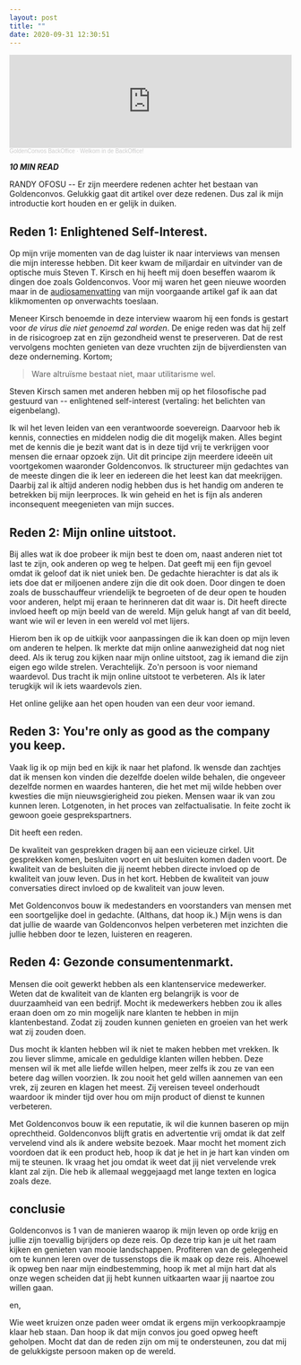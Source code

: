 ```yaml
---
layout: post
title: ""
date: 2020-09-31 12:30:51
---
```


<iframe width="100%" height="166" scrolling="no" frameborder="no" allow="autoplay" src="https://w.soundcloud.com/player/?url=https%3A//api.soundcloud.com/tracks/880276330&color=%23daa51f&auto_play=false&hide_related=false&show_comments=true&show_user=true&show_reposts=false&show_teaser=true"></iframe><div style="font-size: 10px; color: #cccccc;line-break: anywhere;word-break: normal;overflow: hidden;white-space: nowrap;text-overflow: ellipsis; font-family: Interstate,Lucida Grande,Lucida Sans Unicode,Lucida Sans,Garuda,Verdana,Tahoma,sans-serif;font-weight: 100;"><a href="https://soundcloud.com/goldenconvos" title="GoldenConvos BackOffice" target="_blank" style="color: #cccccc; text-decoration: none;">GoldenConvos BackOffice</a> · <a href="https://soundcloud.com/goldenconvos/backoffice" title="Welkom in de BackOffice!" target="_blank" style="color: #cccccc; text-decoration: none;">Welkom in de BackOffice!</a></div>

<i class="fa fa-clock-o" aria-hidden="true" style="fontsize:20px"> **10 MIN READ**</i>

RANDY OFOSU -- Er zijn meerdere redenen achter het bestaan van Goldenconvos. Gelukkig gaat dit artikel over deze redenen. Dus zal ik mijn introductie kort houden en er gelijk in duiken.

## Reden 1: Enlightened Self-Interest.
Op mijn vrije momenten van de dag luister ik naar interviews van mensen die mijn interesse hebben. Dit keer kwam de miljardair en uitvinder van de optische muis Steven T. Kirsch en hij heeft mij doen beseffen waarom ik dingen doe zoals Goldenconvos. Voor mij waren het geen nieuwe woorden maar in de <a href>audiosamenvatting</a> van mijn voorgaande artikel gaf ik aan dat klikmomenten op onverwachts toeslaan. 

Meneer Kirsch benoemde in deze interview waarom hij een fonds is gestart voor *de virus die niet genoemd zal worden*. De enige reden was dat hij zelf in de risicogroep zat en zijn gezondheid wenst te preserveren. Dat de rest vervolgens mochten genieten van deze vruchten zijn de bijverdiensten van deze onderneming. Kortom;

> Ware altruïsme bestaat niet, maar utilitarisme wel.

Steven Kirsch samen met anderen hebben mij op het filosofische pad gestuurd van -- enlightened self-interest (vertaling: het belichten van eigenbelang). 

Ik wil het leven leiden van een verantwoorde soevereign. Daarvoor heb ik kennis, connecties en middelen nodig die dit mogelijk maken. Alles begint met de kennis die je bezit want dat is in deze tijd vrij te verkrijgen voor mensen die ernaar opzoek zijn. Uit dit principe zijn meerdere ideeën uit voortgekomen waaronder Goldenconvos. Ik structureer mijn gedachtes van de meeste dingen die ik leer en iedereen die het leest kan dat meekrijgen. Daarbij zal ik altijd anderen nodig hebben dus is het handig om anderen te betrekken bij mijn leerproces. Ik win geheid en het is fijn als anderen inconsequent meegenieten van mijn succes.

## Reden 2: Mijn online uitstoot.
Bij alles wat ik doe probeer ik mijn best te doen om, naast anderen niet tot last te zijn, ook anderen op weg te helpen. Dat geeft mij een fijn gevoel omdat ik geloof dat ik niet uniek ben. De gedachte hierachter is dat als ik iets doe dat er miljoenen andere zijn die dit ook doen. Door dingen te doen zoals de busschauffeur vriendelijk te begroeten of de deur open te houden voor anderen, helpt mij eraan te herinneren dat dit waar is. Dit heeft directe invloed heeft op mijn beeld van de wereld. Mijn geluk hangt af van dit beeld, want wie wil er leven in een wereld vol met lijers.

Hierom ben ik op de uitkijk voor aanpassingen die ik kan doen op mijn leven om anderen te helpen. Ik merkte dat mijn online aanwezigheid dat nog niet deed. Als ik terug zou kijken naar mijn online uitstoot, zag ik iemand die zijn eigen ego wilde strelen. Verachtelijk. Zo'n persoon is voor niemand waardevol. Dus tracht ik mijn online uitstoot te verbeteren. Als ik later terugkijk wil ik iets waardevols zien. 

Het online gelijke aan het open houden van een deur voor iemand. 

## Reden 3: You're only as good as the company you keep.
Vaak lig ik op mijn bed en kijk ik naar het plafond. Ik wensde dan zachtjes dat ik mensen kon vinden die dezelfde doelen wilde behalen, die ongeveer dezelfde normen en waardes hanteren, die het met mij wilde hebben over kwesties die mijn nieuwsgierigheid zou pieken. Mensen waar ik van zou kunnen leren. Lotgenoten, in het proces van zelfactualisatie. In feite zocht ik gewoon goeie gesprekspartners. 

Dit heeft een reden.

De kwaliteit van gesprekken dragen bij aan een vicieuze cirkel. Uit gesprekken komen, besluiten voort en uit besluiten komen daden voort. De kwaliteit van de besluiten die jij neemt hebben directe invloed op de kwaliteit van jouw leven. Dus in het kort. Hebben de kwaliteit van jouw conversaties direct invloed op de kwaliteit van jouw leven.

Met Goldenconvos bouw ik medestanders en voorstanders van mensen met een soortgelijke doel in gedachte. (Althans, dat hoop ik.) Mijn wens is dan dat jullie de waarde van Goldenconvos helpen verbeteren met inzichten die jullie hebben door te lezen, luisteren en reageren. 

## Reden 4: Gezonde consumentenmarkt.
Mensen die ooit gewerkt hebben als een klantenservice medewerker. Weten dat de kwaliteit van de klanten erg belangrijk is voor de duurzaamheid van een bedrijf. Mocht ik medewerkers hebben zou ik alles eraan doen om zo min mogelijk nare klanten te hebben in mijn klantenbestand. Zodat zij zouden kunnen genieten en groeien van het werk wat zij zouden doen.

Dus mocht ik klanten hebben wil ik niet te maken hebben met vrekken. Ik zou liever slimme, amicale en geduldige klanten willen hebben. Deze mensen wil ik met alle liefde willen helpen, meer zelfs ik zou ze van een betere dag willen voorzien. Ik zou nooit het geld willen aannemen van een vrek, zij zeuren en klagen het meest. Zij vereisen teveel onderhoudt waardoor ik minder tijd over hou om mijn product of dienst te kunnen verbeteren.

Met Goldenconvos bouw ik een reputatie, ik wil die kunnen baseren op mijn oprechtheid. Goldenconvos blijft gratis en advertentie vrij omdat ik dat zelf vervelend vind als ik andere website bezoek. Maar mocht het moment zich voordoen dat ik een product heb, hoop ik dat je het in je hart kan vinden om mij te steunen. Ik vraag het jou omdat ik weet dat jij niet vervelende vrek klant zal zijn. Die heb ik allemaal weggejaagd met lange texten en logica zoals deze.  

## conclusie
Goldenconvos is 1 van de manieren waarop ik mijn leven op orde krijg en jullie zijn toevallig bijrijders op deze reis. Op deze trip kan je uit het raam kijken en genieten van mooie landschappen. Profiteren van de gelegenheid om te kunnen leren over de tussenstops die ik maak op deze reis. Alhoewel ik opweg ben naar mijn eindbestemming, hoop ik met al mijn hart dat als onze wegen scheiden dat jij hebt kunnen uitkaarten waar jij naartoe zou willen gaan. 

en,

Wie weet kruizen onze paden weer omdat ik ergens mijn verkoopkraampje klaar heb staan. Dan hoop ik dat mijn convos jou goed opweg heeft geholpen. Mocht dat dan de reden zijn om mij te ondersteunen, zou dat mij de gelukkigste persoon maken op de wereld.